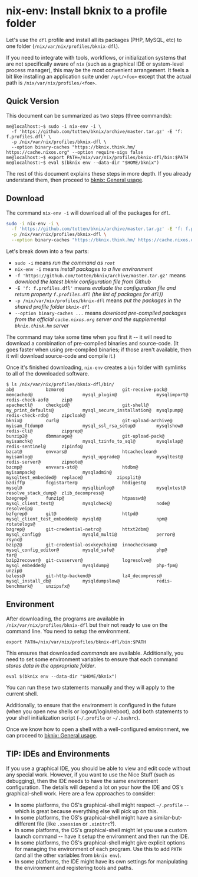 # nix-env: Install bknix to a profile folder

Let's use the `dfl` profile and install all its packages (PHP, MySQL, etc) to one folder (`/nix/var/nix/profiles/bknix-dfl`).

If you need to integrate with tools, workflows, or initialization systems that are not specifically aware of `nix` (such as a graphical IDE
or system-level process manager), this may be the most convenient arrangement. It feels a bit like installing an application suite under
`/opt/<foo>` except that the actual path is `/nix/var/nix/profiles/<foo>`.

## Quick Version

This document can be summarized as two steps (three commands):

```
me@localhost:~$ sudo -i nix-env -i \
  -f 'https://github.com/totten/bknix/archive/master.tar.gz' -E 'f: f.profiles.dfl' \
  -p /nix/var/nix/profiles/bknix-dfl \
  --option binary-caches "https://bknix.think.hm/ https://cache.nixos.org" --option require-sigs false
me@localhost:~$ export PATH=/nix/var/nix/profiles/bknix-dfl/bin:$PATH
me@localhost:~$ eval $(bknix env --data-dir "$HOME/bknix")
```

The rest of this document explains these steps in more depth.  If you
already understand them, then proceed to [bknix: General usage](usage.md).

## Download

The command `nix-env -i` will download all of the packages for `dfl`.

```bash
sudo -i nix-env -i \
  -f 'https://github.com/totten/bknix/archive/master.tar.gz' -E 'f: f.profiles.dfl' \
  -p /nix/var/nix/profiles/bknix-dfl \
  --option binary-caches "https://bknix.think.hm/ https://cache.nixos.org" --option require-sigs false
```

Let's break down into a few parts:

* `sudo -i` means *run the command as `root`*
* `nix-env -i` means *install packages to a live environment*
* `-f 'https://github.com/totten/bknix/archive/master.tar.gz'` means *download the latest bknix configuration file from Github*
* `-E 'f: f.profiles.dfl'` means *evaluate the configuration file and return property `f.profiles.dfl` (the list of packages for `dfl`))*
* `-p /nix/var/nix/profiles/bknix-dfl` means *put the packages in the shared profile folder `bknix-dfl`*
* `--option binary-caches ...` means *download pre-compiled packages from the official `cache.nixos.org` server and the supplemental `bknix.think.hm` server*

The command may take some time when you first it -- it will need to download a combination of pre-compiled binaries and source-code. (It goes
faster when using pre-compiled binaries; if those aren't available, then it will download source-code and compile it.)

Once it's finished downloading, `nix-env` creates a `bin` folder with symlinks to all of the downloaded software.

```
$ ls /nix/var/nix/profiles/bknix-dfl/bin/
ab@            bzmore@                      git-receive-pack@    memcached@                   mysql_plugin@               mysqlimport@         redis-check-aof@     zip@
apachectl@     checkgid@                    git-shell@           my_print_defaults@           mysql_secure_installation@  mysqlpump@           redis-check-rdb@     zipcloak@
bknix@         curl@                        git-upload-archive@  myisam_ftdump@               mysql_ssl_rsa_setup@        mysqlshow@           redis-cli@           zipgrep@
bunzip2@       dbmmanage@                   git-upload-pack@     myisamchk@                   mysql_tzinfo_to_sql@        mysqlslap@           redis-sentinel@      zipinfo@
bzcat@         envvars@                     htcacheclean@        myisamlog@                   mysql_upgrade@              mysqltest@           redis-server@        zipnote@
bzcmp@         envvars-std@                 htdbm@               myisampack@                  mysqladmin@                 mysqltest_embedded@  replace@             zipsplit@
bzdiff@        fcgistarter@                 htdigest@            mysql@                       mysqlbinlog@                mysqlxtest@          resolve_stack_dump@  zlib_decompress@
bzegrep@       funzip@                      htpasswd@            mysql_client_test@           mysqlcheck@                 node@                resolveip@
bzfgrep@       git@                         httpd@               mysql_client_test_embedded@  mysqld@                     npm@                 rotatelogs@
bzgrep@        git-credential-netrc@        httxt2dbm@           mysql_config@                mysqld_multi@               perror@              rsync@
bzip2@         git-credential-osxkeychain@  innochecksum@        mysql_config_editor@         mysqld_safe@                php@                 tar@
bzip2recover@  git-cvsserver@               logresolve@          mysql_embedded@              mysqldump@                  php-fpm@             unzip@
bzless@        git-http-backend@            lz4_decompress@      mysql_install_db@            mysqldumpslow@              redis-benchmark@     unzipsfx@
```

## Environment

After downloading, the programs are available in `/nix/var/nix/profiles/bknix-dfl` but their not ready to use on the command line.  You
need to setup the environment.

```
export PATH=/nix/var/nix/profiles/bknix-dfl/bin:$PATH
```

This ensures that downloaded *commands* are available. Additionally, you need to set some environment
variables to ensure that each command *stores data in the appropriate folder*.

```
eval $(bknix env --data-dir "$HOME/bknix")
```

You can run these two statements manually and they will apply to the current shell.

Additionally, to ensure that the environment is configured in the future (when you open new shells or logout/login/reboot), add
both statements to your shell initialization script (`~/.profile` or `~/.bashrc`).

Once we know how to open a shell with a well-configured environment, we can proceed to [bknix: General usage](usage.md).

## TIP: IDEs and Environments

If you use a graphical IDE, you should be able to view and edit code without any special work.  However, if you want to
use the Nice Stuff (such as debugging), then the IDE needs to have the same environment configuration.  The details
will depend a lot on your how the IDE and OS's graphical-shell work. Here are a few approaches to consider:

* In some platforms, the OS's graphical-shell might respect `~/.profile` -- which is great because everything else will pick up on this.
* In some platforms, the OS's graphical-shell might have a similar-but-different file (like `.xsession` or `.xinitrc`?).
* In some platforms, the OS's graphical-shell might let you use a custom launch command -- have it setup the environment and then run the IDE.
* In some platforms, the OS's graphical-shell might give explicit options for managing the environment of each program. Use this to add `PATH` (and all the other variables from `bknix env`).
* In some platforms, the IDE might have its own settings for manipulating the environment and registering tools and paths.
